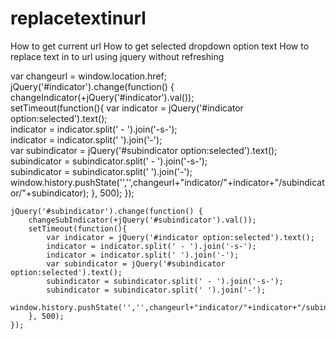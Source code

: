 # replacetextinurl
How to get current url
How to get selected dropdown option text
How to replace text in to url using jquery without refreshing


var changeurl = window.location.href;
jQuery('#indicator').change(function() {
        changeIndicator(+jQuery('#indicator').val());  
        setTimeout(function(){
            var indicator = jQuery('#indicator option:selected').text();  
            indicator = indicator.split(' - ').join('-s-');    
            indicator = indicator.split(' ').join('-');    
            var subindicator = jQuery('#subindicator option:selected').text();   
            subindicator = subindicator.split(' - ').join('-s-');    
            subindicator = subindicator.split(' ').join('-');  
            window.history.pushState('','',changeurl+"indicator/"+indicator+"/subindicator/"+subindicator);
        }, 500);
    });

    jQuery('#subindicator').change(function() {
        changeSubIndicator(+jQuery('#subindicator').val());    
        setTimeout(function(){
            var indicator = jQuery('#indicator option:selected').text();  
            indicator = indicator.split(' - ').join('-s-');    
            indicator = indicator.split(' ').join('-');    
            var subindicator = jQuery('#subindicator option:selected').text();   
            subindicator = subindicator.split(' - ').join('-s-');    
            subindicator = subindicator.split(' ').join('-');  
            window.history.pushState('','',changeurl+"indicator/"+indicator+"/subindicator/"+subindicator);
        }, 500);  
    });
